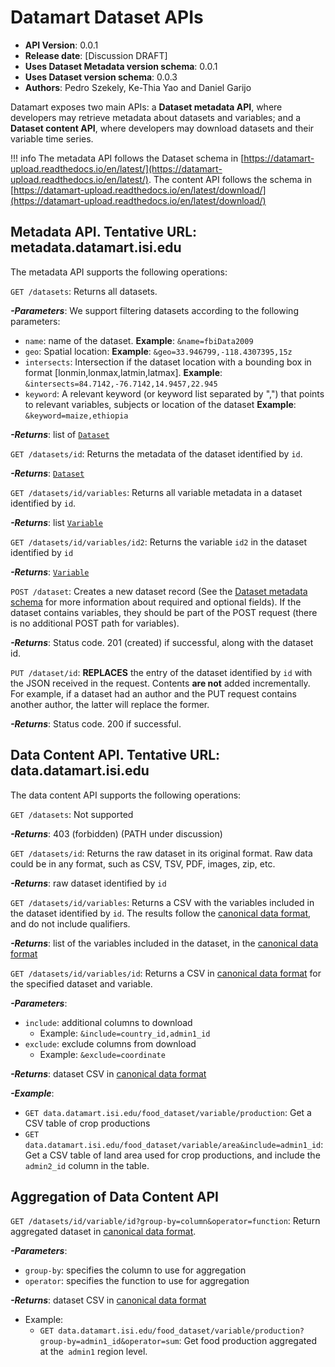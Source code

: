 # Datamart Dataset APIs 

* **API Version**: 0.0.1
* **Release date**: [Discussion DRAFT]
* **Uses Dataset Metadata version schema**: 0.0.1
* **Uses Dataset version schema**: 0.0.3
* **Authors**: Pedro Szekely, Ke-Thia Yao and Daniel Garijo

Datamart exposes two main APIs: a **Dataset metadata API**, where developers may retrieve metadata about datasets and variables; and a **Dataset content API**, where developers may download datasets and their variable time series.

!!! info
    The metadata API follows the Dataset schema in [https://datamart-upload.readthedocs.io/en/latest/](https://datamart-upload.readthedocs.io/en/latest/). The content API follows the schema in  [https://datamart-upload.readthedocs.io/en/latest/download/](https://datamart-upload.readthedocs.io/en/latest/download/) 

## Metadata API. Tentative URL:  metadata.datamart.isi.edu
The metadata API supports the following operations:

`GET /datasets`: Returns all datasets. 

**_-Parameters_**: We support filtering datasets according to the following parameters:

  * `name`: name of the dataset. **Example**: `&name=fbiData2009`
  * `geo`: Spatial location: **Example**: `&geo=33.946799,-118.4307395,15z`
  * `intersects`: Intersection if the dataset location with a bounding box in format [lonmin,lonmax,latmin,latmax]. **Example**: `&intersects=84.7142,-76.7142,14.9457,22.945`
  * `keyword`: A relevant keyword (or keyword list separated by ",") that points to relevant variables, subjects or location of the dataset **Example**: `&keyword=maize,ethiopia`
  
**_-Returns_**: list of [`Dataset`](https://datamart-upload.readthedocs.io/en/latest/#describing-dataset-metadata) 

`GET /datasets/id`: Returns the metadata of the dataset identified by `id`.

**_-Returns_**: [`Dataset`](https://datamart-upload.readthedocs.io/en/latest/#describing-dataset-metadata) 

`GET /datasets/id/variables`: Returns all variable metadata in a dataset identified by `id`. 

**_-Returns_**: list [`Variable`](https://datamart-upload.readthedocs.io/en/latest/#dataset-variable-metadata)
  
`GET /datasets/id/variables/id2`: Returns the variable `id2` in the dataset identified by `id`

**_-Returns_**: [`Variable`](https://datamart-upload.readthedocs.io/en/latest/#dataset-variable-metadata)

`POST /dataset`: Creates a new dataset record (See the [Dataset metadata schema](https://datamart-upload.readthedocs.io/en/latest/#describing-dataset-metadata) for more information about required and optional fields). If the dataset contains variables, they should be part of the POST request (there is no additional POST path for variables). 

**_-Returns_**: Status code. 201 (created) if successful, along with the dataset id. 

`PUT /dataset/id`: **REPLACES** the entry of the dataset identified by `id` with the JSON received in the request. Contents **are not** added incrementally. For example, if a dataset had an author and the PUT request contains another author, the latter will replace the former.

**_-Returns_**: Status code. 200 if successful.

## Data Content API. Tentative URL: data.datamart.isi.edu

The data content API supports the following operations:

`GET /datasets`: Not supported

**_-Returns_**: 403 (forbidden) (PATH under discussion)

`GET /datasets/id`: Returns the raw dataset in its original format. Raw data could be in any format, such as CSV, TSV, PDF, images, zip, etc. 

**_-Returns_**: raw dataset identified by `id`

`GET /datasets/id/variables`: Returns a CSV with the variables included in the dataset identified by `id`. The results follow the [canonical data format](https://datamart-upload.readthedocs.io/en/latest/download/#canonical-data-format), and do not include qualifiers.

**_-Returns_**: list of the variables included in the dataset, in the [canonical data format](https://datamart-upload.readthedocs.io/en/latest/download/#canonical-data-format) 

`GET /datasets/id/variables/id`: Returns a CSV in [canonical data format](https://datamart-upload.readthedocs.io/en/latest/download/#canonical-data-format) for the specified dataset and variable.

**_-Parameters_**: 

  * `include`: additional columns to download
    - Example: `&include=country_id,admin1_id`
  * `exclude`: exclude columns from download
    - Example: `&exclude=coordinate`
  
**_-Returns_**: dataset CSV in [canonical data format](https://datamart-upload.readthedocs.io/en/latest/download/#canonical-data-format)

**_-Example_**:
  * `GET data.datamart.isi.edu/food_dataset/variable/production`: Get a CSV table of crop productions
  * `GET data.datamart.isi.edu/food_dataset/variable/area&include=admin1_id`: Get a CSV table of land area used for crop productions, and include the `admin2_id` column in the table.
  
## Aggregation of Data Content API

`GET /datasets/id/variable/id?group-by=column&operator=function`: Return aggregated dataset in [canonical data format](https://datamart-upload.readthedocs.io/en/latest/download/#canonical-data-format). 

**_-Parameters_**:
  * `group-by`: specifies the column to use for aggregation
  * `operator`: specifies the function to use for aggregation
  
**_-Returns_**: dataset CSV in [canonical data format](https://datamart-upload.readthedocs.io/en/latest/download/#canonical-data-format)
* Example:
  - `GET data.datamart.isi.edu/food_dataset/variable/production?group-by=admin1_id&operator=sum`: Get food production aggregated at the` admin1` region level.

